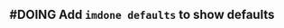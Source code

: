 ## #DOING Add `imdone defaults` to show defaults
<!--  #story -->
<!-- created:2023-09-18T00:27:37.407Z task-id:kH6jb order:-50 story-id:Add-a-command-to-show-defaults -->
